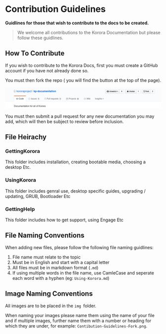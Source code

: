 # Contribution Guidelines

**Guidlines for those that wish to contribute to the docs to be created.**

> We welcome all contributions to the Korora Documentation but please follow these guidlines.

## How To Contribute

If you wish to contribute to the Korora Docs, first you must create a GitHub account if you have not already done so.

You must then  fork the repo ( you will find the button at the top of the page).

![](img/Contibution-Guidelines-Fork.png)

You must then submit a pull request for any new documentation you may add, which will then be subject to review before inclusion.

## File Heirachy

### GettingKorora
This folder includes installation, creating bootable media, choosing a desktop Etc.

### UsingKorora
This folder includes genral use, desktop specific guides, upgrading / updating, GRUB, Bootloader Etc

### GettingHelp
This folder includes how to get support, using Engage Etc

## File Naming Conventions
When adding new files, please follow the following file naming guidlines:
1. File name must relate to the topic
2. Must be in English and start with a capital letter
3. All files must be in markdown format (`.md`)
4. If using multiple words in the file name, use CamleCase and seperate each word with a hyphen (eg: `Using-Korora.md`)

## Image Naming Conventions
All images are to be placed in the `img `folder.

When naming your images please name them using the name of your file and if multiple images, further name them with a number or heading for which they are under, for example: `Contibution-Guidelines-Fork.png`.
